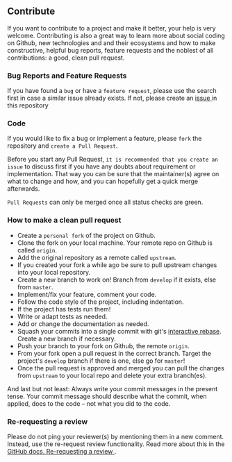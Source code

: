 ## Contribute

If you want to contribute to a project and make it better, your help is very welcome. Contributing is also a great way to learn more about social coding on Github, new technologies and and their ecosystems and how to make constructive, helpful bug reports, feature requests and the noblest of all contributions: a good, clean pull request.

### Bug Reports and Feature Requests

If you have found a `bug` or have a `feature request`, please use the search first in case a similar issue already exists. If not, please create an [ issue ](https://github.com/TechProber/littlelink-server/issues/new) in this repository

### Code

If you would like to fix a bug or implement a feature, please `fork` the repository and `create a Pull Request`.

Before you start any Pull Request, `it is recommended that you create an issue` to discuss first if you have any doubts about requirement or implementation. That way you can be sure that the maintainer(s) agree on what to change and how, and you can hopefully get a quick merge afterwards.

`Pull Requests` can only be merged once all status checks are green.

### How to make a clean pull request

- Create a `personal fork` of the project on Github.
- Clone the fork on your local machine. Your remote repo on Github is called `origin`.
- Add the original repository as a remote called `upstream`.
- If you created your fork a while ago be sure to pull upstream changes into your local repository.
- Create a new branch to work on! Branch from `develop` if it exists, else from `master`.
- Implement/fix your feature, comment your code.
- Follow the code style of the project, including indentation.
- If the project has tests run them!
- Write or adapt tests as needed.
- Add or change the documentation as needed.
- Squash your commits into a single commit with git's [interactive rebase](https://help.github.com/articles/interactive-rebase). Create a new branch if necessary.
- Push your branch to your fork on Github, the remote `origin`.
- From your fork open a pull request in the correct branch. Target the project's `develop` branch if there is one, else go for `master`!
- Once the pull request is approved and merged you can pull the changes from `upstream` to your local repo and delete
  your extra branch(es).

And last but not least: Always write your commit messages in the present tense. Your commit message should describe what the commit, when applied, does to the code – not what you did to the code.

### Re-requesting a review

Please do not ping your reviewer(s) by mentioning them in a new comment. Instead, use the re-request review functionality. Read more about this in the [ GitHub docs, Re-requesting a review ](https://docs.github.com/en/free-pro-team@latest/github/collaborating-with-issues-and-pull-requests/incorporating-feedback-in-your-pull-request#re-requesting-a-review).
